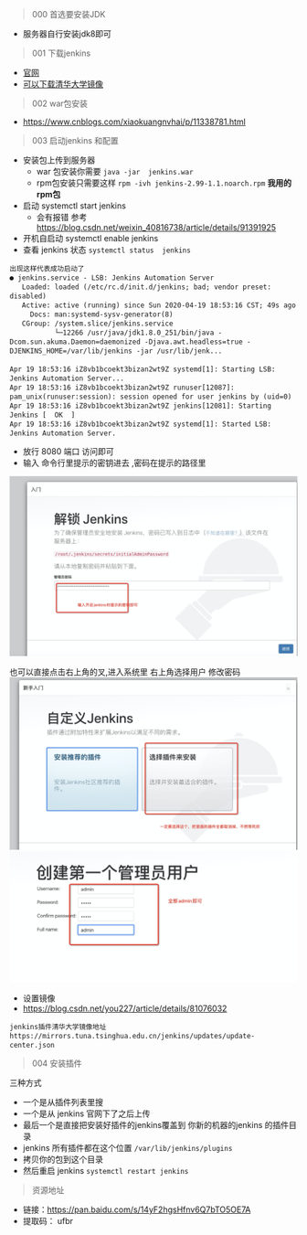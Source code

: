 
> 000 首选要安装JDK

- 服务器自行安装jdk8即可

> 001 下载jenkins

- [官网](https://jenkins.io/zh/)
- [可以下载清华大学镜像](https://mirrors.tuna.tsinghua.edu.cn/)

> 002 war包安装

- https://www.cnblogs.com/xiaokuangnvhai/p/11338781.html

> 003 启动jenkins 和配置

- 安装包上传到服务器 
    - war 包安装你需要 `java -jar  jenkins.war`
    - rpm包安装只需要这样 `rpm -ivh jenkins-2.99-1.1.noarch.rpm`  **我用的 rpm包**
- 启动 systemctl start jenkins 
    - 会有报错 参考 https://blog.csdn.net/weixin_40816738/article/details/91391925
- 开机自启动 systemctl enable jenkins 
- 查看 jenkins 状态 `systemctl status  jenkins`
```
出现这样代表成功启动了
● jenkins.service - LSB: Jenkins Automation Server
   Loaded: loaded (/etc/rc.d/init.d/jenkins; bad; vendor preset: disabled)
   Active: active (running) since Sun 2020-04-19 18:53:16 CST; 49s ago
     Docs: man:systemd-sysv-generator(8)
   CGroup: /system.slice/jenkins.service
           └─12266 /usr/java/jdk1.8.0_251/bin/java -Dcom.sun.akuma.Daemon=daemonized -Djava.awt.headless=true -DJENKINS_HOME=/var/lib/jenkins -jar /usr/lib/jenk...

Apr 19 18:53:16 iZ8vb1bcoekt3bizan2wt9Z systemd[1]: Starting LSB: Jenkins Automation Server...
Apr 19 18:53:16 iZ8vb1bcoekt3bizan2wt9Z runuser[12087]: pam_unix(runuser:session): session opened for user jenkins by (uid=0)
Apr 19 18:53:16 iZ8vb1bcoekt3bizan2wt9Z jenkins[12081]: Starting Jenkins [  OK  ]
Apr 19 18:53:16 iZ8vb1bcoekt3bizan2wt9Z systemd[1]: Started LSB: Jenkins Automation Server.
```
- 放行 8080 端口 访问即可
- 输入 命令行里提示的密钥进去 ,密码在提示的路径里


![aaa](./imgs/001.png)

也可以直接点击右上角的叉,进入系统里 右上角选择用户 修改密码
![aaa](./imgs/002.png)
![aaa](./imgs/003.png)

- 设置镜像
- https://blog.csdn.net/you227/article/details/81076032

```
jenkins插件清华大学镜像地址
https://mirrors.tuna.tsinghua.edu.cn/jenkins/updates/update-center.json
```


> 004 安装插件

三种方式 

- 一个是从插件列表里搜
- 一个是从 jenkins 官网下了之后上传
- 最后一个是直接把安装好插件的jenkins覆盖到 你新的机器的jenkins 的插件目录
- jenkins 所有插件都在这个位置 `/var/lib/jenkins/plugins`
- 拷贝你的包到这个目录
- 然后重启 jenkins `systemctl restart jenkins`



> 资源地址

- 链接：https://pan.baidu.com/s/14yF2hgsHfnv6Q7bTO5OE7A 
- 提取码： ufbr

